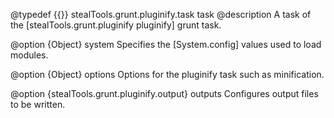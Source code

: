 @typedef {{}} stealTools.grunt.pluginify.task task
@description A task of the [stealTools.grunt.pluginify pluginify] grunt task.

@option {Object} system Specifies the [System.config] values used to load modules.

@option {Object} options Options for the pluginify task such as minification.

@option {stealTools.grunt.pluginify.output} outputs Configures output files to be written.
